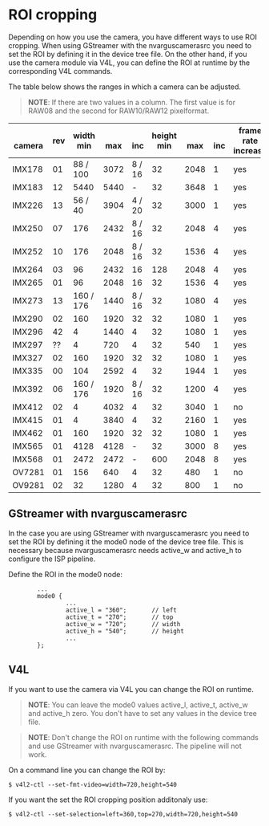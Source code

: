 # ROI cropping

Depending on how you use the camera, you have different ways to use ROI cropping. When using GStreamer with the nvarguscamerasrc you need to set the ROI by defining it in the device tree file. On the other hand, if you use the camera module via V4L, you can define the ROI at runtime by the corresponding V4L commands.

The table below shows the ranges in which a camera can be adjusted. 

>**NOTE**: If there are two values in a column. The first value is for RAW08 and the second for RAW10/RAW12 pixelformat.

| <br>camera | rev | width<br>min | <br>max | <br>inc | height<br>min | <br>max | <br>inc | frame rate<br>increase |
| ------ | --- | --------- | --------- | --------- | ---------- | ---------- | ---------- | ---- |
| IMX178 |  01 |  88 / 100 |      3072 |    8 / 16 |         32 |       2048 |          1 |  yes |
| IMX183 |  12 |      5440 |      5440 |         - |         32 |       3648 |          1 |  yes |
| IMX226 |  13 |   56 / 40 |      3904 |    4 / 20 |         32 |       3000 |          1 |  yes |
| IMX250 |  07 |       176 |      2432 |    8 / 16 |         32 |       2048 |          4 |  yes |
| IMX252 |  10 |       176 |      2048 |    8 / 16 |         32 |       1536 |          4 |  yes |
| IMX264 |  03 |        96 |      2432 |        16 |        128 |       2048 |          4 |  yes |
| IMX265 |  01 |        96 |      2048 |        16 |         32 |       1536 |          4 |  yes |
| IMX273 |  13 | 160 / 176 |      1440 |    8 / 16 |         32 |       1080 |          4 |  yes |
| IMX290 |  02 |       160 |      1920 |        32 |         32 |       1080 |          1 |  yes |
| IMX296 |  42 |         4 |      1440 |         4 |         32 |       1080 |          1 |  yes |
| IMX297 |  ?? |         4 |       720 |         4 |         32 |        540 |          1 |  yes |
| IMX327 |  02 |       160 |      1920 |        32 |         32 |       1080 |          1 |  yes |
| IMX335 |  00 |       104 |      2592 |         4 |         32 |       1944 |          1 |  yes |
| IMX392 |  06 | 160 / 176 |      1920 |    8 / 16 |         32 |       1200 |          4 |  yes |
| IMX412 |  02 |         4 |      4032 |         4 |         32 |       3040 |          1 |   no |
| IMX415 |  01 |         4 |      3840 |         4 |         32 |       2160 |          1 |  yes |
| IMX462 |  01 |       160 |      1920 |        32 |         32 |       1080 |          1 |  yes |
| IMX565 |  01 |      4128 |      4128 |         - |         32 |       3000 |          8 |  yes |
| IMX568 |  01 |      2472 |      2472 |         - |        600 |       2048 |          8 |  yes |
| OV7281 |  01 |       156 |       640 |         4 |         32 |        480 |          1 |   no |
| OV9281 |  02 |        32 |      1280 |         4 |         32 |        800 |          1 |   no |

## GStreamer with nvarguscamerasrc

In the case you are using GStreamer with nvarguscamerasrc you need to set the ROI by defining it the mode0 node of the device tree file. This is necessary because nvarguscamerasrc needs active_w and active_h to configure the ISP pipeline. 

Define the ROI in the mode0 node:
```
        ...
        mode0 {
                ...
                active_l = "360";       // left
                active_t = "270";       // top
                active_w = "720";       // width
                active_h = "540";       // height
                ...
        };
```

## V4L

If you want to use the camera via V4L you can change the ROI on runtime. 

> **NOTE**: You can leave the mode0 values active_l, active_t, active_w and active_h zero. You don't have to set any values in the device tree file.

> **NOTE**: Don't change the ROI on runtime with the following commands and use GStreamer with nvarguscamerasrc. The pipeline will not work.

On a command line you can change the ROI by:
```
$ v4l2-ctl --set-fmt-video=width=720,height=540
```
If you want the set the ROI cropping position additonaly use:
```
$ v4l2-ctl --set-selection=left=360,top=270,width=720,height=540
```